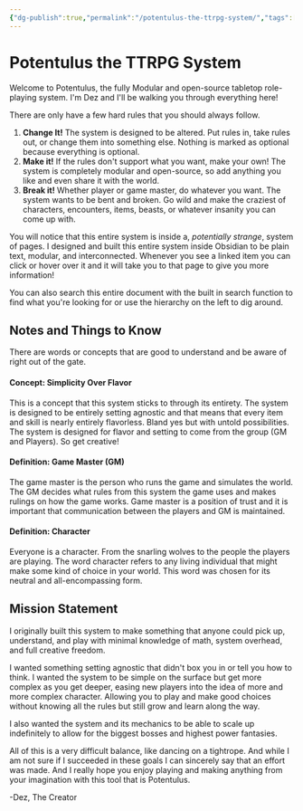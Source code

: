 ```yaml
---
{"dg-publish":true,"permalink":"/potentulus-the-ttrpg-system/","tags":["gardenEntry"]}
---
```


<meta name="google-site-verification" content="8NfQpl6kzBIjQB0avd2OnQXZhgc8WbgGm7ro1dR_lwA" />

# Potentulus the TTRPG System
Welcome to Potentulus, the fully Modular and open-source tabletop role-playing system. I'm Dez and I'll be walking you through everything here!

There are only have a few hard rules that you should always follow.
1. **Change It!** The system is designed to be altered. Put rules in, take rules out, or change them into something else. Nothing is marked as optional because everything is optional.
2. **Make it!** If the rules don't support what you want, make your own! The system is completely modular and open-source, so add anything you like and even share it with the world.
3. **Break it!** Whether player or game master, do whatever you want. The system wants to be bent and broken. Go wild and make the craziest of characters, encounters, items, beasts, or whatever insanity you can come up with.

You will notice that this entire system is inside a, *potentially strange*, system of pages. I designed and built this entire system inside Obsidian to be plain text, modular, and interconnected. Whenever you see a linked item you can click or hover over it and it will take you to that page to give you more information!

You can also search this entire document with the built in search function to find what you're looking for or use the hierarchy on the left to dig around.

## Notes and Things to Know
There are words or concepts that are good to understand and be aware of right out of the gate.

#### Concept: Simplicity Over Flavor
This is a concept that this system sticks to through its entirety. The system is designed to be entirely setting agnostic and that means that every item and skill is nearly entirely flavorless. Bland yes but with untold possibilities. The system is designed for flavor and setting to come from the group (GM and Players). So get creative!

#### Definition: Game Master (GM)
The game master is the person who runs the game and simulates the world. The GM decides what rules from this system the game uses and makes rulings on how the game works. Game master is a position of trust and it is important that communication between the players and GM is maintained.

#### Definition: Character
Everyone is a character. From the snarling wolves to the people the players are playing. The word character refers to any living individual that might make some kind of choice in your world. This word was chosen for its neutral and all-encompassing form.

## Mission Statement
I originally built this system to make something that anyone could pick up, understand, and play with minimal knowledge of math, system overhead, and full creative freedom.

I wanted something setting agnostic that didn't box you in or tell you how to think. I wanted the system to be simple on the surface but get more complex as you get deeper, easing new players into the idea of more and more complex character. Allowing you to play and make good choices without knowing all the rules but still grow and learn along the way.

I also wanted the system and its mechanics to be able to scale up indefinitely to allow for the biggest bosses and highest power fantasies.

All of this is a very difficult balance, like dancing on a tightrope. And while I am not sure if I succeeded in these goals I can sincerely say that an effort was made. And I really hope you enjoy playing and making anything from your imagination with this tool that is Potentulus.

-Dez, The Creator
